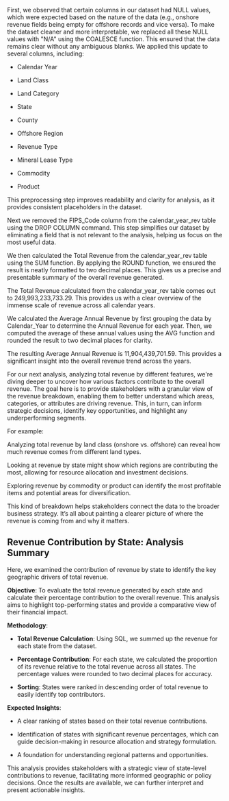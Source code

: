 First, we observed that certain columns in our dataset had NULL values, which were expected based on the nature of the data (e.g., onshore revenue fields being empty for offshore records and vice versa). To make the dataset cleaner and more interpretable, we replaced all these NULL values with "N/A" using the COALESCE function. This ensured that the data remains clear without any ambiguous blanks.
We applied this update to several columns, including:

 - Calendar Year

 - Land Class

 - Land Category

 - State

 - County

 - Offshore Region

 - Revenue Type

 - Mineral Lease Type

 - Commodity

 - Product

This preprocessing step improves readability and clarity for analysis, as it provides consistent placeholders in the dataset.


Next we removed the FIPS_Code column from the calendar_year_rev table using the DROP COLUMN command. This step simplifies our dataset by eliminating a field that is not relevant to the analysis, helping us focus on the most useful data.


We then calculated the Total Revenue from the calendar_year_rev table using the SUM function. By applying the ROUND function, we ensured the result is neatly formatted to two decimal places. This gives us a precise and presentable summary of the overall revenue generated. 

The Total Revenue calculated from the calendar_year_rev table comes out to 249,993,233,733.29. This provides us with a clear overview of the immense scale of revenue across all calendar years.


We calculated the Average Annual Revenue by first grouping the data by Calendar_Year to determine the Annual Revenue for each year. Then, we computed the average of these annual values using the AVG function and rounded the result to two decimal places for clarity.

The resulting Average Annual Revenue is 11,904,439,701.59. This provides a significant insight into the overall revenue trend across the years.


For our next analysis, analyzing total revenue by different features, we're diving deeper to uncover how various factors contribute to the overall revenue. The goal here is to provide stakeholders with a granular view of the revenue breakdown, enabling them to better understand which areas, categories, or attributes are driving revenue. This, in turn, can inform strategic decisions, identify key opportunities, and highlight any underperforming segments.

For example:

Analyzing total revenue by land class (onshore vs. offshore) can reveal how much revenue comes from different land types.

Looking at revenue by state might show which regions are contributing the most, allowing for resource allocation and investment decisions.

Exploring revenue by commodity or product can identify the most profitable items and potential areas for diversification.

This kind of breakdown helps stakeholders connect the data to the broader business strategy. It’s all about painting a clearer picture of where the revenue is coming from and why it matters.


## Revenue Contribution by State: Analysis Summary

Here, we examined the contribution of revenue by state to identify the key geographic drivers of total revenue.

**Objective**: To evaluate the total revenue generated by each state and calculate their percentage contribution to the overall revenue. This analysis aims to highlight top-performing states and provide a comparative view of their financial impact.

**Methodology**: 
 - **Total Revenue Calculation**: Using SQL, we summed up the revenue for each state from the dataset.

 - **Percentage Contribution**: For each state, we calculated the proportion of its revenue relative to the total revenue across all states. The percentage values were rounded to two decimal places for accuracy.

 - **Sorting**: States were ranked in descending order of total revenue to easily identify top contributors.

**Expected Insights**:

 - A clear ranking of states based on their total revenue contributions.

 - Identification of states with significant revenue percentages, which can guide decision-making in resource allocation and strategy formulation.

 - A foundation for understanding regional patterns and opportunities.

This analysis provides stakeholders with a strategic view of state-level contributions to revenue, facilitating more informed geographic or policy decisions. Once the results are available, we can further interpret and present actionable insights.
